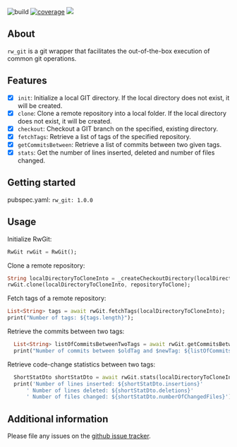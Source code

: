 ![build](https://github.com/gbrandtio/rw-git/actions/workflows/dart.yml/badge.svg)
[![coverage](https://github.com/gbrandtio/rw-git/actions/workflows/coverage.yml/badge.svg)](https://github.com/gbrandtio/rw-git/actions/workflows/coverage.yml)
<a href="https://codecov.io/gh/gbrandtio/rw-git" >
<img src="https://codecov.io/gh/gbrandtio/rw-git/branch/main/graph/badge.svg?token=ETZPSI51EH"/>
</a>

## About

`rw_git` is a git wrapper that facilitates the out-of-the-box execution of common git operations.

## Features

- [x] `init`: Initialize a local GIT directory. If the local directory does not exist, it will be created.
- [x] `clone`: Clone a remote repository into a local folder. If the local directory does not exist, it will be created.
- [x] `checkout`: Checkout a GIT branch on the specified, existing directory.
- [x] `fetchTags`: Retrieve a list of tags of the specified repository.
- [x] `getCommitsBetween`: Retrieve a list of commits between two given tags.
- [x] `stats`: Get the number of lines inserted, deleted and number of files changed.

## Getting started

pubspec.yaml:
`rw_git: 1.0.0`

## Usage
Initialize RwGit:
```dart
RwGit rwGit = RwGit();
```

Clone a remote repository:
```dart
String localDirectoryToCloneInto = _createCheckoutDirectory(localDirectoryName);
rwGit.clone(localDirectoryToCloneInto, repositoryToClone);
```

Fetch tags of a remote repository:
```dart
List<String> tags = await rwGit.fetchTags(localDirectoryToCloneInto);
print("Number of tags: ${tags.length}");
```

Retrieve the commits between two tags:
```dart
  List<String> listOfCommitsBetweenTwoTags = await rwGit.getCommitsBetween(localDirectoryToCloneInto, oldTag, newTag);
  print("Number of commits between $oldTag and $newTag: ${listOfCommitsBetweenTwoTags.length}");
```

Retrieve code-change statistics between two tags:
```dart
  ShortStatDto shortStatDto = await rwGit.stats(localDirectoryToCloneInto, oldTag, newTag);
  print('Number of lines inserted: ${shortStatDto.insertions}'
      ' Number of lines deleted: ${shortStatDto.deletions}'
      ' Number of files changed: ${shortStatDto.numberOfChangedFiles}');
```

## Additional information

Please file any issues on the [github issue tracker](https://github.com/gbrandtio/rw-git/issues).
